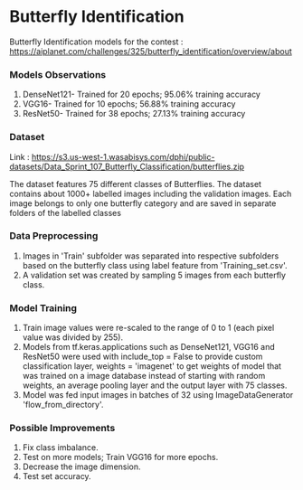 # Butterfly Identification
Butterfly Identification models for the contest : https://aiplanet.com/challenges/325/butterfly_identification/overview/about

### Models Observations
1. DenseNet121- Trained for 20 epochs; 95.06% training accuracy 
1. VGG16- Trained for 10 epochs; 56.88% training accuracy 
1. ResNet50- Trained for 38 epochs; 27.13% training accuracy 

### Dataset
Link : https://s3.us-west-1.wasabisys.com/dphi/public-datasets/Data_Sprint_107_Butterfly_Classification/butterflies.zip

The dataset features 75 different classes of Butterflies. The dataset contains about 1000+ labelled images including the validation images. Each image belongs to only one butterfly category and are saved in separate folders of the labelled classes

### Data Preprocessing
1. Images in 'Train' subfolder was separated into respective subfolders based on the butterfly class using label feature from 'Training_set.csv'.
2. A validation set was created by sampling 5 images from each butterfly class.

### Model Training
1. Train image values were re-scaled to the range of 0 to 1 (each pixel value was divided by 255).
2. Models from tf.keras.applications such as DenseNet121, VGG16 and ResNet50 were used with include_top = False to provide custom classification layer, weights = 'imagenet' to get weights of model that was trained on a image database instead of starting with random weights, an average pooling layer and the output layer with 75 classes.
3. Model was fed input images in batches of 32 using ImageDataGenerator 'flow_from_directory'.
 
### Possible Improvements
1. Fix class imbalance.
2. Test on more models; Train VGG16 for more epochs.
3. Decrease the image dimension.
4. Test set accuracy.
